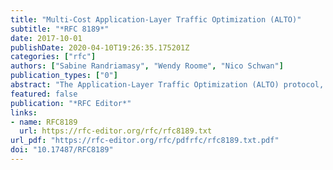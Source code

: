 ```yaml
---
title: "Multi-Cost Application-Layer Traffic Optimization (ALTO)"
subtitle: "*RFC 8189*"
date: 2017-10-01
publishDate: 2020-04-10T19:26:35.175201Z
categories: ["rfc"]
authors: ["Sabine Randriamasy", "Wendy Roome", "Nico Schwan"]
publication_types: ["0"]
abstract: "The Application-Layer Traffic Optimization (ALTO) protocol, specified in RFC 7285, defines several services that return various metrics describing the costs between network endpoints. This document defines a new service that allows an ALTO Client to retrieve several cost metrics in a single request for an ALTO filtered cost map and endpoint cost map. In addition, it extends the constraints to further filter those maps by allowing an ALTO Client to specify a logical combination of tests on several cost metrics."
featured: false
publication: "*RFC Editor*"
links:
- name: RFC8189
  url: https://rfc-editor.org/rfc/rfc8189.txt
url_pdf: "https://rfc-editor.org/rfc/pdfrfc/rfc8189.txt.pdf"
doi: "10.17487/RFC8189"
---
```


